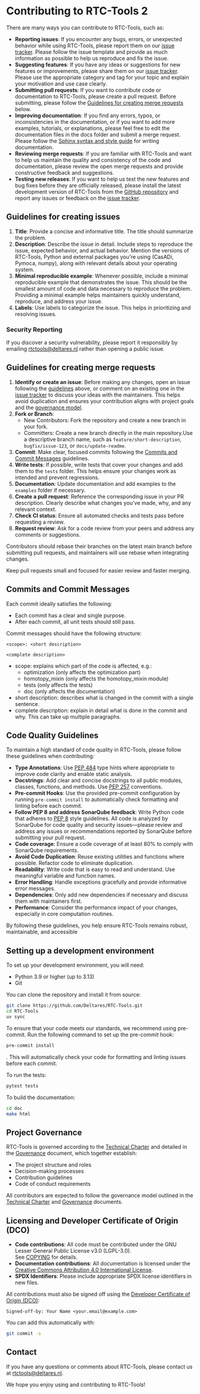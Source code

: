 # Contributing to RTC-Tools 2

There are many ways you can contribute to RTC-Tools, such as:

- **Reporting issues**: If you encounter any bugs, errors, or unexpected behavior while using RTC-Tools, 
please report them on our [issue tracker](https://github.com/deltares/rtc-tools/issues).
Please follow the issue template and provide as much information as possible to help us reproduce and fix the issue.
- **Suggesting features**: If you have any ideas or suggestions for new features or improvements, 
please share them on our [issue tracker](https://github.com/deltares/rtc-tools/issues).
Please use the appropriate category and tag for your topic and explain your motivation and use case clearly.
- **Submitting pull requests**: If you want to contribute code or documentation to RTC-Tools, please create a pull request. Before submitting, please follow the [Guidelines for creating merge requests](#guidelines-for-creating-merge-requests) below.  
- **Improving documentation**: If you find any errors, typos, or inconsistencies in the documentation,
 or if you want to add more examples, tutorials, or explanations, 
 please feel free to edit the documentation files in the docs folder and submit a merge request.
Please follow the [Sphinx syntax and style guide](https://www.sphinx-doc.org/en/master/usage/restructuredtext/basics.html) for writing documentation.
- **Reviewing merge requests**: If you are familiar with RTC-Tools and want to help us maintain the quality and consistency of the code and documentation,
 please review the open merge requests and provide constructive feedback and suggestions.
- **Testing new releases**: If you want to help us test the new features and bug fixes before they are officially released, 
please install the latest development version of RTC-Tools from the [GitHub repository](https://github.com/deltares/rtc-tools)
 and report any issues or feedback on the [issue tracker](https://github.com/deltares/rtc-tools/issues).

## Guidelines for creating issues
1. **Title**: Provide a concise and informative title. The title should summarize the problem.
2. **Description**: Describe the issue in detail. Include steps to reproduce the issue, expected behavior, and actual behavior. Mention the versions of RTC-Tools, Python and external packages you're using (CasADi, Pymoca, numpy), along with relevant details about your operating system.
3. **Minimal reproducible example**: Whenever possible, include a minimal reproducible example that demonstrates the issue. This should be the smallest amount of code and data necessary to reproduce the problem. Providing a minimal example helps maintainers quickly understand, reproduce, and address your issue.
4. **Labels**: Use labels to categorize the issue. This helps in prioritizing and resolving issues.

### Security Reporting

If you discover a security vulnerability, please report it responsibly by emailing [rtctools@deltares.nl](mailto:rtctools@deltares.nl) rather than opening a public issue.

## Guidelines for creating merge requests
1. **Identify or create an issue**: Before making any changes, open an issue following the [guidelines](#guidelines-for-creating-issues) above, or comment on an existing one in the [issue tracker](https://github.com/deltares/rtc-tools/issues) to discuss your ideas with the maintainers. This helps avoid duplication and ensures your contribution aligns with project goals and the [governance model](GOVERNANCE.md).
2. **Fork or Branch**:
    - New Contributors: Fork the repository and create a new branch in your fork.
    - Committers: Create a new branch directly in the main repository.Use a descriptive branch name, such as `feature/short-description`, `bugfix/issue-123`, or `docs/update-readme`.
3. **Commit**: Make clear, focused commits following the [Commits and Commit Messages](#commits-and-commit-messages) guidelines.
4. **Write tests**: If possible, write tests that cover your changes and add them to the `tests` folder. This helps ensure your changes work as intended and prevent regressions.
5. **Documentation**: Update documentation and add examples to the `examples` folder if necessary.
6. **Create a pull request**: Reference the corresponding issue in your PR description. Clearly describe what changes you've made, why, and any relevant context.
7. **Check CI status**: Ensure all automated checks and tests pass before requesting a review.
8. **Request review**: Ask for a code review from your peers and address any comments or suggestions.

Contributors should rebase their branches on the latest main branch before submitting pull requests, and maintainers will use rebase when integrating changes.

Keep pull requests small and focused for easier review and faster merging.

## Commits and Commit Messages

Each commit ideally satisfies the following:

- Each commit has a clear and single purpose.
- After each commit, all unit tests should still pass.

Commit messages should have the following structure:

```text
<scope>: <short description>

<complete description>
```

- scope: explains which part of the code is affected, e.g.:
    - optimization (only affects the optimization part)
    - homotopy_mixin (only affects the homotopy_mixin module)
    - tests (only affects the tests)
    - doc (only affects the documentation)
- short description: describes what is changed in the commit with a single sentence.
- complete description: explain in detail what is done in the commit and why.
    This can take up multiple paragraphs.


## Code Quality Guidelines

To maintain a high standard of code quality in RTC-Tools, please follow these guidelines when contributing:

- **Type Annotations**: Use [PEP 484](https://peps.python.org/pep-0484/) type hints where appropriate to improve code clarity and enable static analysis.
- **Docstrings**: Add clear and concise docstrings to all public modules, classes, functions, and methods. Use [PEP 257](https://peps.python.org/pep-0257/) conventions.
- **Pre-commit Hooks**: Use the provided pre-commit configuration by running `pre-commit install` to automatically check formatting and linting before each commit.
- **Follow PEP 8 and address SonarQube feedback**: Write Python code that adheres to [PEP 8](https://peps.python.org/pep-0008/) style guidelines. All code is analyzed by SonarQube for code quality and security issues—please review and address any issues or recommendations reported by SonarQube before submitting your pull request.
- **Code coverage**: Ensure a code coverage of at least 80% to comply with SonarQube requirements.
- **Avoid Code Duplication**: Reuse existing utilities and functions where possible. Refactor code to eliminate duplication.
- **Readability**: Write code that is easy to read and understand. Use meaningful variable and function names.
- **Error Handling**: Handle exceptions gracefully and provide informative error messages.
- **Dependencies**: Only add new dependencies if necessary and discuss them with maintainers first.
- **Performance**: Consider the performance impact of your changes, especially in core computation routines.

By following these guidelines, you help ensure RTC-Tools remains robust, maintainable, and accessible

## Setting up a development environment

To set up your development environment, you will need:

- Python 3.9 or higher (up to 3.13)
- Git

You can clone the repository and install it from source:

```bash
git clone https://github.com/Deltares/RTC-Tools.git
cd RTC-Tools
uv sync
```

To ensure that your code meets our standards, we recommend using pre-commit.
Run the following command to set up the pre-commit hook:
```bash
pre-commit install
```
. This will
automatically check your code for formatting and linting issues before each
commit.


To run the tests:

```bash
pytest tests
```

To build the documentation:

```bash
cd doc
make html
```

## Project Governance

RTC-Tools is governed according to the [Technical Charter](CHARTER.md) and detailed in the [Governance](GOVERNANCE.md) document, which together establish:

- The project structure and roles
- Decision-making processes
- Contribution guidelines
- Code of conduct requirements

All contributors are expected to follow the governance model outlined in the [Technical Charter](CHARTER.md) and [Governance](GOVERNANCE.md) documents.

## Licensing and Developer Certificate of Origin (DCO)

- **Code contributions**: All code must be contributed under the GNU Lesser General Public License v3.0 (LGPL-3.0).  
  See [COPYING](https://github.com/Deltares/rtc-tools/blob/master/COPYING) for details.
- **Documentation contributions**: All documentation is licensed under the [Creative Commons Attribution 4.0 International License](http://creativecommons.org/licenses/by/4.0/).
- **SPDX Identifiers**: Please include appropriate SPDX license identifiers in new files.

All contributions must also be signed off using the [Developer Certificate of Origin (DCO)](https://developercertificate.org/):

```text
Signed-off-by: Your Name <your.email@example.com>
```

You can add this automatically with:

```bash
git commit -s
```

## Contact

If you have any questions or comments about RTC-Tools, please contact us at rtctools@deltares.nl.

We hope you enjoy using and contributing to RTC-Tools!